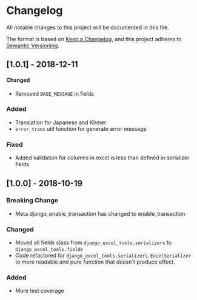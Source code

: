 # Changelog
All notable changes to this project will be documented in this file.

The format is based on [Keep a Changelog](https://keepachangelog.com/en/1.0.0/),
and this project adheres to [Semantic Versioning](https://semver.org/spec/v2.0.0.html).

## [1.0.1] - 2018-12-11
#### Changed
- Removed `BASE_MESSAGE` in fields

### Added
- Translation for Japanese and Khmer
- `error_trans` util function for generate error message

### Fixed
- Added validation for columns in excel is less than defined in serializer fields

## [1.0.0] - 2018-10-19
### Breaking Change
- Meta.django_enable_transaction has changed to enable_transaction

### Changed
- Moved all fields class from `django_excel_tools.serializers` to `django_excel_tools.fields`
- Code refactored for `django_excel_tools.serializers.ExcelSerializer` to more readable and pure function that doesn't produce effect.

### Added
- More test coverage

